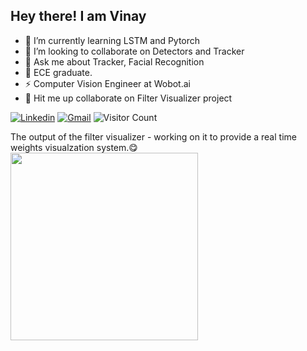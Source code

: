 ## Hey there!  I am Vinay

  - 🌱 I’m currently learning LSTM and Pytorch 
  - 👯 I’m looking to collaborate on Detectors and Tracker
  - 💬 Ask me about Tracker, Facial Recognition
- :panda_face: ECE graduate.
- :zap: Computer Vision Engineer at Wobot.ai
- :robot: Hit me up collaborate on Filter Visualizer project

[![Linkedin](https://img.shields.io/badge/-LinkedIn-blue?style=flat&logo=Linkedin&logoColor=white)](https://www.linkedin.com/in/vinayverma982/)
[![Gmail](https://img.shields.io/badge/-Gmail-red?labelColor=ffffff&style=flat&logo=Gmail&logoColor=red)](mailto:vermavinay982@gmail.com)
![Visitor Count](https://profile-counter.glitch.me/vermavinay982/count.svg)

The output of the filter visualizer - working on it to provide a real time weights visualzation system.😋 
<img width=300 src=https://github.com/vermavinay982/Weights-Visualizer-for-CNN/blob/main/loop_bird.gif>
